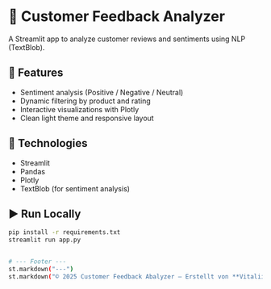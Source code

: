 # 💬 Customer Feedback Analyzer

A Streamlit app to analyze customer reviews and sentiments using NLP (TextBlob).

## 🚀 Features
- Sentiment analysis (Positive / Negative / Neutral)
- Dynamic filtering by product and rating
- Interactive visualizations with Plotly
- Clean light theme and responsive layout

## 🧰 Technologies
- Streamlit  
- Pandas  
- Plotly  
- TextBlob (for sentiment analysis)

## ▶️ Run Locally
```bash
pip install -r requirements.txt
streamlit run app.py


# --- Footer ---
st.markdown("---")
st.markdown("© 2025 Customer Feedback Abalyzer – Erstellt von **Vitalii Shevchuk**")
